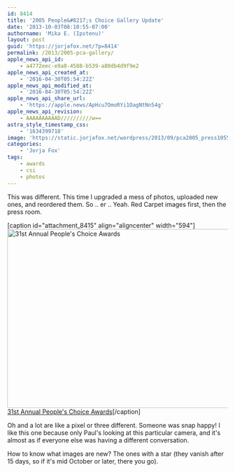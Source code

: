```yaml
---
id: 8414
title: '2005 People&#8217;s Choice Gallery Update'
date: '2013-10-03T08:10:55-07:00'
authorname: 'Mika E. (Ipstenu)'
layout: post
guid: 'https://jorjafox.net/?p=8414'
permalink: /2013/2005-pca-gallery/
apple_news_api_id:
    - a4772eec-e9a8-4588-b539-a80db4d9f9e2
apple_news_api_created_at:
    - '2016-04-30T05:54:22Z'
apple_news_api_modified_at:
    - '2016-04-30T05:54:22Z'
apple_news_api_share_url:
    - 'https://apple.news/ApHcu7OmoRYi1OagNtNn54g'
apple_news_api_revision:
    - AAAAAAAAAAD//////////w==
astra_style_timestamp_css:
    - '1634399718'
image: 'https://static.jorjafox.net/wordpress/2013/09/pca2005_press105591892.jpg'
categories:
    - 'Jorja Fox'
tags:
    - awards
    - csi
    - photos
---
```


This was different. This time I upgraded a mess of photos, uploaded new ones, and reordered them. So .. er .. Yeah. Red Carpet images first, then the press room.

[caption id="attachment_8415" align="aligncenter" width="594"]<a href="https://jorjafox.net/gallery/awards/pub/20050109-pca/"><img class="size-full wp-image-8415" src="//jfo-static.net/wordpress/2013/09/pca2005_press105591892.jpg" alt="31st Annual People's Choice Awards" width="594" height="408" /></a> <a href="https://jorjafox.net/gallery/awards/pub/20050109-pca/">31st Annual People's Choice Awards</a>[/caption]

Oh and a lot are like a pixel or three different. Someone was snap happy! I like this one because only Paul's looking at this particular camera, and it's almost as if everyone else was having a different conversation.

How to know what images are new? The ones with a star (they vanish after 15 days, so if it's mid October or later, there you go).
